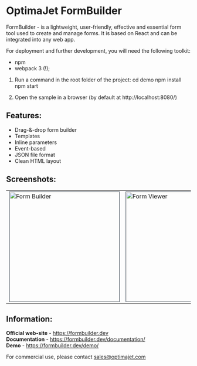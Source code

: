 OptimaJet FormBuilder
==================

FormBuilder - is a lightweight, user-friendly, effective and essential form tool used to create and manage forms. It is based on React and can be integrated into any web app.

For deployment and further development, you will need the following toolkit:
- npm
- webpack 3 (!);

1. Run a command in the root folder of the project:
cd demo
npm install
npm start

2. Open the sample in a browser (by default at http://localhost:8080/)

<h2>Features:</h2>
<ul>
<li>Drag-&-drop form builder</li>
<li>Templates</li>
<li>Inline parameters</li>
<li>Event-based</l>
<li>JSON file format</l>
<li>Clean HTML layout</li>
</ul>

<h2>Screenshots:</h2>

<table>
<tr>
	<td>
<a href="https://formbuilder.dev/demo/"><img src="https://raw.githubusercontent.com/optimajet/formbuilder/master/Resources/builder.png" alt="Form Builder" width="300" style="
    border: 1px solid;
    border-color: #3e4d5c;"></a>
</td><td>
<a href="https://formbuilder.dev/viewer/"><img src="https://raw.githubusercontent.com/optimajet/formbuilder/master/Resources/viewer.png" alt="Form Viewer" width="300" style="
	    border: 1px solid;
	    border-color: #3e4d5c;"></a>
</td>
</tr>
</table>


<h2>Information:</h2>
<b>Official web-site</b> - <a href="https://formbuilder.dev">https://formbuilder.dev</a><br/>
<b>Documentation</b> - <a href="https://formbuilder.dev/documentation/">https://formbuilder.dev/documentation/</a><br/>
<b>Demo</b> - <a href="https://formbuilder.dev/demo/">https://formbuilder.dev/demo/</a><br/>

For commercial use, please contact <a href="mailto:sales@optimajet.com?subject=DWKit question from github">sales@optimajet.com</a><br/>
